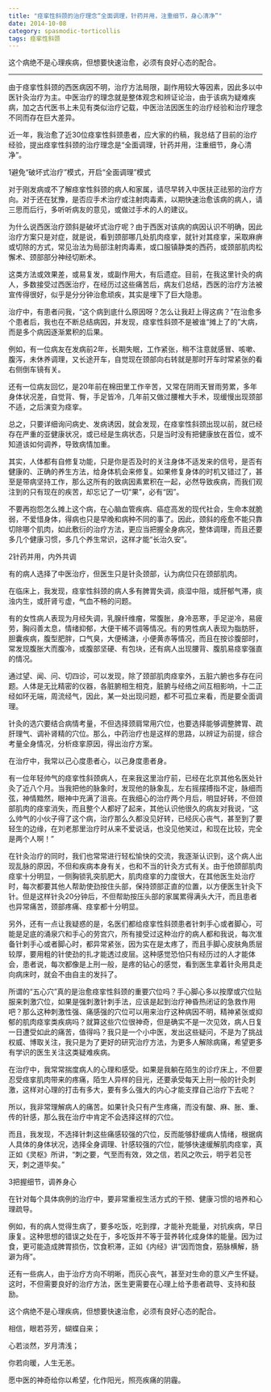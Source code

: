 ```yaml
---
title: "痉挛性斜颈的治疗理念“全面调理，针药并用，注重细节，身心清净”"
date: 2014-10-08
category: spasmodic-torticollis
tags: 痉挛性斜颈
---
```


这个病绝不是心理疾病，但想要快速治愈，必须有良好心态的配合。

***

由于痉挛性斜颈的西医病因不明，治疗方法局限，副作用较大等因素，因此多以中医针灸治疗为主。中医治疗的理念就是整体观念和辨证论治，由于该病为疑难疾病，加之古代医书上未见有类似治疗记载，中医治法因医生的治疗经验和治疗理念不同而存在巨大差异。

近一年，我治愈了近30位痉挛性斜颈患者，应大家的约稿，我总结了目前的治疗经验，提出痉挛性斜颈的治疗理念是“全面调理，针药并用，注重细节，身心清净”。

1避免“破坏式治疗”模式，开启“全面调理”模式

对于刚发病或不了解痉挛性斜颈的病人和家属，请尽早转入中医扶正祛邪的治疗方向。对于还在犹豫，是否应手术治疗或注射肉毒素，以期快速治愈该病的病人，请三思而后行，多听听病友的意见，或做过手术的人的建议。

为什么说西医治疗颈斜是破坏式治疗呢？由于西医对该病的病因认识不明确，因此治疗方案只是对症，就是说，看到颈部哪几处肌肉痉挛，就针对其痉挛，采取麻痹或切除的方式，常见治法为局部注射肉毒素，或口服镇静类的西药，或颈部肌肉松懈术、颈部部分神经切断术。

这类方法或效果差，或易复发，或副作用大，有后遗症。目前，在我这里针灸的病人，多数接受过西医治疗，在经历过这些痛苦后，病友们总结，西医的治疗方法被宣传得很好，似乎是分分钟治愈顽疾，其实是埋下了巨大隐患。

治疗中，有患者问我，“这个病到底什么原因呀？怎么让我赶上得这病？”在治愈多个患者后，我也在不断总结病因，并发现，痉挛性斜颈不是被谁“摊上了的”大病，而是多个病因逐渐累积的后果。

例如，有一位病友在发病前2年，长期失眠，工作紧张，稍不注意就感冒、咳嗽、腹泻，未休养调理，又长途开车，自觉现在颈部向右转就是那时开车时常紧张的看右侧倒车镜有关。

还有一位病友回忆，是20年前在棉田里工作辛苦，又常在阴雨天冒雨劳累，多年身体状况差，自觉背、臀，手足皆冷，几年前又做过腰椎大手术，现缓慢出现颈部不适，之后演变为痉挛。

总之，只要详细询问病史、发病诱因，就会发现，在痉挛性斜颈出现以前，就已经存在严重的亚健康状况，或已经是生病状态，只是当时没有把健康放在首位，或不知道该如何调养，导致病情加重。

其实，人体都有自修复功能，只是你是否及时的关注身体不适发来的信号，是否有健康的、正确的养生方法，给身体机会来修复。如果修复身体的时机又错过了，甚至是带病坚持工作，那么这所有的致病因素累积在一起，必然导致疾病，而我们观注到的只有现在的疾苦，却忘记了一切“果”，必有“因”。

不要再抱怨怎么摊上这个病，在心脑血管疾病、癌症高发的现代社会，生命本就脆弱，不爱惜身体，得病也只是早晚和病种不同的事了。因此，颈斜的痊愈不能只靠切除哪个肌肉，如此敷衍的治疗方法，更应当把握全身病况，整体调理，而且还要多几个健康习惯，多几个养生常识，这样才能“长治久安”。

2针药并用，内外共调

有的病人选择了中医治疗，但医生只是针灸颈部，认为病位只在颈部肌肉。

在临床上，我发现，痉挛性斜颈的病人多有脾胃失调，痰湿中阻，或肝郁气滞，痰浊内生，或肝肾亏虚，气血不畅的问题。

有的女性病人表现为月经失调，乳腺纤维瘤，常腹胀，身冷恶寒，手足逆冷，易疲劳，胸闷善太息，情绪抑郁，大便干稀不调等情况。有的男性病人表现为脂肪肝，胆囊疾病，腹型肥胖，口气臭，大便稀溏，小便黄赤等情况，而且在按诊腹部时，常发现腹胀大而腹冷，或腹部坚硬、有包块，还有病人出现腰背、腹肌易痉挛强直的情况。

通过望、闻、问、切四诊，可以发现，除了颈部肌肉痉挛外，五脏六腑也多存在问题。人体是无比精密的仪器，各脏腑相生相克，脏腑与经络之间互相影响，十二正经如环无端，周流经气，因此，某一处出现问题，都不可孤立来看，而是要全面调理。

针灸的选穴要结合病情考量，不但选择颈肩常用穴位，也要选择能够调整脾胃、疏肝理气、调补肾精的穴位。那么，中药治疗也是这样的思路，以辨证为前提，综合考量全身情况，分析痉挛原因，得出治疗方案。

在治疗中，我常以己心度患者心，以己身度患者身。

有一位年轻帅气的痉挛性斜颈病人，在来我这里治疗前，已经在北京其他名医处针灸了近八个月。当我把他的脉象时，发现他的脉象乱，左右摇摆搏指不定，脉细而弦，神情黯然，眼神中充满了沮丧。在我细心的治疗两个月后，明显好转，不但颈部肌肉的痉挛消失，而且整个人都好了起来，其他认识他很久的病友对我说，“这么帅气的小伙子得了这个病，治疗那么久都没见好转，已经灰心丧气，甚至到了要轻生的边缘，在刘老那里治疗时从来不爱说话，也没见他笑过，和现在比较，完全是两个人啊！”

在针灸治疗的同时，我们也常常进行轻松愉快的交流，我逐渐认识到，这个病人出现乱脉的原因，不但和疾病本身有关，也和不当的针灸方式有关。由于他颈部肌肉痉挛十分明显，一侧胸锁乳突肌肥大，肌肉痉挛的力度很大，在其他医生处治疗时，每次都要其他人帮助使劲按住头部，保持颈部正直的位置，以方便医生针灸下针。但是这样针灸20分钟后，不但帮助按压头部的家属累得满头大汗，而且患者也异常痛苦，颈部疼痛、痉挛都十分明显。

另外，还有一点让我疑惑的是，名医们都给痉挛性斜颈患者针刺手心或者脚心，可能是足底的涌泉穴和手心的劳宫穴，所有接受过这种治疗的病人都和我说，每次准备针刺手心或者脚心时，都异常紧张，因为实在是太疼了，而且手脚心皮肤角质层较厚，要用粗的针使劲的扎才能透过皮层。这种感觉恐怕只有经历过的人才能体会，患者说，每次都像是上刑一般，是疼的钻心的感觉，看到医生拿着针灸用具走向病床时，就会不由自主的发抖了。

所谓的“五心穴”真的是治愈痉挛性斜颈的重要穴位吗？手心脚心多以按摩或穴位贴服来刺激穴位，如果是强刺激针刺手法，应该是起到治疗神昏热闭证的急救作用吧？那么这种刺激性强、痛感强的穴位可以用来治疗这种病因不明，精神紧张或抑郁的肌肉痉挛类疾病吗？就算这些穴位很神奇，但是确实不是一次见效，病人日复一日遭受如此的痛苦，值得吗？我只是一个小中医，发出这些疑问，不是为了挑战权威、博取关注，我只是为了更好的研究治疗方法，为更多人解除病痛，希望更多有学识的医生关注这类疑难疾病。

在治疗中，我常常揣度病人的心理和感受。如果是我躺在陌生的诊疗床上，不但要忍受痉挛肌肉带来的疼痛，陌生人异样的目光，还要承受每天上刑一般的针灸刺激，这样对心理的打击有多大，要有多么强大的内心才能支撑自己治疗下去呢？

所以，我非常理解病人的痛苦。如果针灸只有产生疼痛，而没有酸、麻、胀、重、传的针感，那么我在治疗中肯定不会选择这样的穴位。

而且，我发现，不选择针刺这些痛感较强的穴位，反而能够舒缓病人情绪，根据病人具体的身体状况，选择全身调理、针感较强的穴位，能够快速缓解肌肉痉挛，真正如《灵枢》所讲，“刺之要，气至而有效，效之信，若风之吹云，明乎若见苍天，刺之道毕矣。”

3把握细节，调养身心

在针对每个具体病例的治疗中，要非常重视生活方式的干预、健康习惯的培养和心理疏导。

例如，有的病人觉得生病了，要多吃饭，吃到撑，才能补充能量，对抗疾病，早日康复。这种思想的错误之处在于，多吃饭并不等于营养转化成身体的能量。因为过食，更可能造成脾胃损伤，饮食积滞，正如《内经》讲“因而饱食，筋脉横解，肠澼为痔”。

还有一些病人，由于治疗方向不明晰，而灰心丧气，甚至对生命的意义产生怀疑。这时，不但需要良好的治疗方法，医生更需要在心理上给予患者疏导、支持和鼓励。

这个病绝不是心理疾病，但想要快速治愈，必须有良好心态的配合。

相信，眼若芬芳，蝴蝶自来；

心若淡然，岁月清浅；

你若向暖，人生无恙。

愿中医的神奇给你以希望，化作阳光，照亮疾痛的阴霾。


